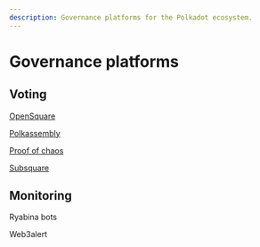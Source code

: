 ```yaml
---
description: Governance platforms for the Polkadot ecosystem.
---
```


# Governance platforms

## Voting

[OpenSquare](https://www.opensquare.network/)

[Polkassembly](https://polkadot.polkassembly.io/opengov)

[Proof of chaos](https://www.proofofchaos.app/kusama/vote)

[Subsquare](https://www.subsquare.io/)



## Monitoring

Ryabina bots

Web3alert

